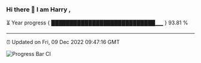 ### Hi there 👋 I am Harry , 

⏳ Year progress { ████████████████████████████▁▁ } 93.81 %

---

⏰ Updated on Fri, 09 Dec 2022 09:47:16 GMT

![Progress Bar CI](https://github.com/duykhang68/duykhang68/workflows/Progress%20Bar%20CI/badge.svg)
